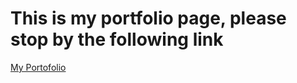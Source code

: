 <h1>This is my portfolio page, please stop by the following link</h1>
<a target="_blank" href="https://bagasberlian.github.io">My Portofolio</a>

